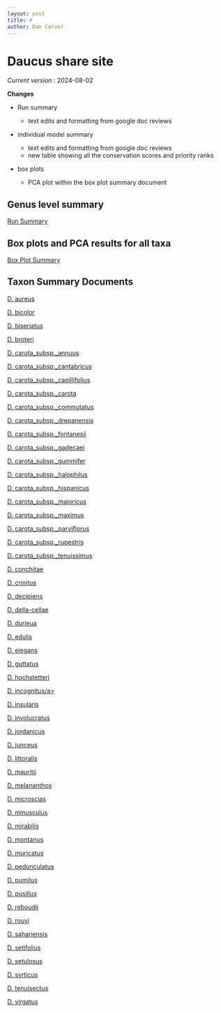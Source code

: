```yaml
---
layout: post
title: #
author: Dan Carver
---
```


# Daucus share site

*Current version* : 2024-08-02

**Changes**

- Run summary 
  - text edits and formatting from google doc reviews 
  
- individual model summary 
  - text edits and formatting from google doc reviews 
  - new table showing all the conservation scores and priority ranks 
  
- box plots 
  - PCA plot within the box plot summary document 


## Genus level summary 


<a href="https://geospatialcentroid.github.io/Daucus/run20240603_Summary.html" target="_blank">Run Summary</a>


## Box plots and PCA results for all taxa

<a href="https://geospatialcentroid.github.io/Daucus/run20240603_boxPlotSummary.html" target="_blank">Box Plot Summary</a>



## Taxon Summary Documents

<a href="https://geospatialcentroid.github.io/Daucus/Daucus_aureus_Summary.html" target="_blank">D. aureus</a>

<a href="https://geospatialcentroid.github.io/Daucus/Daucus_bicolor_Summary.html" target="_blank">D. bicolor</a>

<a href="https://geospatialcentroid.github.io/Daucus/Daucus_biseriatus_Summary.html" target="_blank">D. biseriatus</a>

<a href="https://geospatialcentroid.github.io/Daucus/Daucus_broteri_Summary.html" target="_blank">D. broteri</a>

<a href="https://geospatialcentroid.github.io/Daucus/Daucus_carota_subsp._annuus_Summary.html" target="_blank">D. carota_subsp._annuus</a>

<a href="https://geospatialcentroid.github.io/Daucus/Daucus_carota_subsp._cantabricus_Summary.html" target="_blank">D. carota_subsp._cantabricus</a>

<a href="https://geospatialcentroid.github.io/Daucus/Daucus_carota_subsp._capillifolius_Summary.html" target="_blank">D. carota_subsp._capillifolius</a>

<a href="https://geospatialcentroid.github.io/Daucus/Daucus_carota_subsp._carota_Summary.html" target="_blank">D. carota_subsp._carota</a>

<a href="https://geospatialcentroid.github.io/Daucus/Daucus_carota_subsp._commutatus_Summary.html" target="_blank">D. carota_subsp._commutatus</a>

<a href="https://geospatialcentroid.github.io/Daucus/Daucus_carota_subsp._drepanensis_Summary.html" target="_blank">D. carota_subsp._drepanensis</a>

<a href="https://geospatialcentroid.github.io/Daucus/Daucus_carota_subsp._fontanesii_Summary.html" target="_blank">D. carota_subsp._fontanesii</a>

<a href="https://geospatialcentroid.github.io/Daucus/Daucus_carota_subsp._gadecaei_Summary.html" target="_blank">D. carota_subsp._gadecaei</a>

<a href="https://geospatialcentroid.github.io/Daucus/Daucus_carota_subsp._gummifer_Summary.html" target="_blank">D. carota_subsp._gummifer</a>

<a href="https://geospatialcentroid.github.io/Daucus/Daucus_carota_subsp._halophilus_Summary.html" target="_blank">D. carota_subsp._halophilus</a>

<a href="https://geospatialcentroid.github.io/Daucus/Daucus_carota_subsp._hispanicus_Summary.html" target="_blank">D. carota_subsp._hispanicus</a>

<a href="https://geospatialcentroid.github.io/Daucus/Daucus_carota_subsp._majoricus_Summary.html" target="_blank">D. carota_subsp._majoricus</a>

<a href="https://geospatialcentroid.github.io/Daucus/Daucus_carota_subsp._maximus_Summary.html" target="_blank">D. carota_subsp._maximus</a>

<a href="https://geospatialcentroid.github.io/Daucus/Daucus_carota_subsp._parviflorus_Summary.html" target="_blank">D. carota_subsp._parviflorus</a>

<a href="https://geospatialcentroid.github.io/Daucus/Daucus_carota_subsp._rupestris_Summary.html" target="_blank">D. carota_subsp._rupestris</a>

<a href="https://geospatialcentroid.github.io/Daucus/Daucus_carota_subsp._tenuissimus_Summary.html" target="_blank">D. carota_subsp._tenuissimus</a>

<a href="https://geospatialcentroid.github.io/Daucus/Daucus_conchitae_Summary.html" target="_blank">D. conchitae</a>

<a href="https://geospatialcentroid.github.io/Daucus/Daucus_crinitus_Summary.html" target="_blank">D. crinitus</a>

<a href="https://geospatialcentroid.github.io/Daucus/Daucus_decipiens_Summary.html" target="_blank">D. decipiens</a>

<a href="https://geospatialcentroid.github.io/Daucus/Daucus_della-cellae_Summary.html" target="_blank">D. della-cellae</a>

<a href="https://geospatialcentroid.github.io/Daucus/Daucus_durieua_Summary.html" target="_blank">D. durieua</a>

<a href="https://geospatialcentroid.github.io/Daucus/Daucus_edulis_Summary.html" target="_blank">D. edulis</a>

<a href="https://geospatialcentroid.github.io/Daucus/Daucus_elegans_Summary.html" target="_blank">D. elegans</a>

<a href="https://geospatialcentroid.github.io/Daucus/Daucus_guttatus_Summary.html" target="_blank">D. guttatus</a>

<a href="https://geospatialcentroid.github.io/Daucus/Daucus_hochstetteri_Summary.html" target="_blank">D. hochstetteri</a>

<a href="https://geospatialcentroid.github.io/Daucus/Daucus_incognitus_Summary.html" target="_blank">D. incognitus/a>

<a href="https://geospatialcentroid.github.io/Daucus/Daucus_insularis_Summary.html" target="_blank">D. insularis</a>

<a href="https://geospatialcentroid.github.io/Daucus/Daucus_involucratus_Summary.html" target="_blank">D. involucratus</a>

<a href="https://geospatialcentroid.github.io/Daucus/Daucus_jordanicus_Summary.html" target="_blank">D. jordanicus</a>

<a href="https://geospatialcentroid.github.io/Daucus/Daucus_junceus_Summary.html" target="_blank">D. junceus</a>

<a href="https://geospatialcentroid.github.io/Daucus/Daucus_littoralis_Summary.html" target="_blank">D. littoralis</a>

<a href="https://geospatialcentroid.github.io/Daucus/Daucus_mauritii_Summary.html" target="_blank">D. mauritii</a>

<a href="https://geospatialcentroid.github.io/Daucus/Daucus_melananthos_Summary.html" target="_blank">D. melananthos</a>

<a href="https://geospatialcentroid.github.io/Daucus/Daucus_microscias_Summary.html" target="_blank">D. microscias</a>

<a href="https://geospatialcentroid.github.io/Daucus/Daucus_minusculus_Summary.html" target="_blank">D. minusculus</a>

<a href="https://geospatialcentroid.github.io/Daucus/Daucus_mirabilis_Summary.html" target="_blank">D. mirabilis</a>

<a href="https://geospatialcentroid.github.io/Daucus/Daucus_montanus_Summary.html" target="_blank">D. montanus</a>

<a href="https://geospatialcentroid.github.io/Daucus/Daucus_muricatus_Summary.html" target="_blank">D. muricatus</a>

<a href="https://geospatialcentroid.github.io/Daucus/Daucus_pedunculatus_Summary.html" target="_blank">D. pedunculatus</a>

<a href="https://geospatialcentroid.github.io/Daucus/Daucus_pumilus_Summary.html" target="_blank">D. pumilus</a>

<a href="https://geospatialcentroid.github.io/Daucus/Daucus_pusillus_Summary.html" target="_blank">D. pusillus</a>

<a href="https://geospatialcentroid.github.io/Daucus/Daucus_reboudii_Summary.html" target="_blank">D. reboudii</a>

<a href="https://geospatialcentroid.github.io/Daucus/Daucus_rouyi_Summary.html" target="_blank">D. rouyi</a>

<a href="https://geospatialcentroid.github.io/Daucus/Daucus_sahariensis_Summary.html" target="_blank">D. sahariensis</a>

<a href="https://geospatialcentroid.github.io/Daucus/Daucus_setifolius_Summary.html" target="_blank">D. setifolius</a>

<a href="https://geospatialcentroid.github.io/Daucus/Daucus_setulosus_Summary.html" target="_blank">D. setulosus</a>

<a href="https://geospatialcentroid.github.io/Daucus/Daucus_syrticus_Summary.html" target="_blank">D. syrticus</a>

<a href="https://geospatialcentroid.github.io/Daucus/Daucus_tenuisectus_Summary.html" target="_blank">D. tenuisectus</a>

<a href="https://geospatialcentroid.github.io/Daucus/Daucus_virgatus_Summary.html" target="_blank">D. virgatus</a>